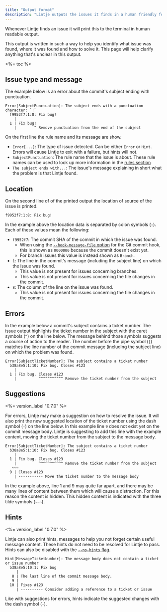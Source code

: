 ```yaml
---
title: "Output format"
description: "Lintje outputs the issues it finds in a human friendly format. Learn more about this output and how you can find the source of the issue quickly."
---
```


Whenever Lintje finds an issue it will print this to the terminal in human readable output.

This output is written in such a way to help you identify what issue was found, where it was found and how to solve it. This page will help clarify anything that's unclear in this output.

<%= toc %>

## Issue type and message

The example below is an error about the commit's subject ending with punctuation.

```
Error[SubjectPunctuation]: The subject ends with a punctuation character: `!`
  f9952f7:1:8: Fix bug!
    |
  1 | Fix bug!
    |        ^ Remove punctuation from the end of the subject
```

On the first line the rule name and its message are show.

- `Error[...]`: The type of issue detected. Can be either `Error` or `Hint`. Errors will cause Lintje to exit with a failure, but hints will not.
- `SubjectPunctuation`: The rule name that the issue is about. These rule names can be used to look up more information in the [rules section](/docs/rules/)
- `The subject ends with...`: The issue's message explaining in short what the problem is that Lintje found.

## Location

On the second line of of the printed output the location of source of the issue is printed.

```
f9952f7:1:8: Fix bug!
```

In the example above the location data is separated by colon symbols (`:`). Each of these values mean the following:

- `f9952f7`: The commit SHA of the commit in which the issue was found.
    - When using the [`--hook-message-file` option](/docs/usage/#commit-message-file-validation) for the Git commit hook, this is shown as `0000000` because the commit doesn't exist yet.
    - For branch issues this value is instead shown as `Branch`.
- `1`: The line in the commit's message (including the subject line) on which the issue was found.
    - This value is not present for issues concerning branches.
    - This value is not present for issues concerning the file changes in the commit.
- `8`: The column of the line on the issue was found.
    - This value is not present for issues concerning the file changes in the commit.

## Errors

In the example below a commit's subject contains a ticket number. The issue output highlights the ticket number in the subject with the caret symbols (`^`) on the line below. The message behind those symbols suggests a course of action to the reader. The number before the pipe symbol (`|`) matches the line number of the commit message (including the subject line) on which the problem was found.

```
Error[SubjectTicketNumber]: The subject contains a ticket number
  b38a8e5:1:10: Fix bug. Closes #123
    |
  1 | Fix bug. Closes #123
    |          ^^^^^^^^^^^ Remove the ticket number from the subject
```

## Suggestions

<%= version_label "0.7.0" %>

For errors, Lintje may make a suggestion on how to resolve the issue. It will also print the new suggested location of the ticket number using the dash symbol (`-`) on the line below. In this example line `9` does not exist yet on the commit message body. Lintje is suggesting to add this line with the example content, moving the ticket number from the subject to the message body.

```
Error[SubjectTicketNumber]: The subject contains a ticket number
  b38a8e5:1:10: Fix bug. Closes #123
    |
  1 | Fix bug. Closes #123
    |          ^^^^^^^^^^^ Remove the ticket number from the subject
   ~~~
  9 | Closes #123
    | ----------- Move the ticket number to the message body
```

In the example above, line 1 and 9 may quite far apart, and there may be many lines of content between them which will cause a distraction. For this reason the content is hidden. This hidden content is indicated with the three tilde symbols (`~~~`).

## Hints

<%= version_label "0.7.0" %>

Lintje can also print hints, messages to help you not forget certain useful message content. These hints do not need to be resolved for Lintje to pass. Hints can also be disabled with the [`--no-hints` flag](/docs/usage/#hints).

```
Hint[MessageTicketNumber]: The message body does not contain a ticket or issue number
  b38a8e5:10:1: Fix bug
     |
   8 | The last line of the commit message body.
   9 |
  10 | Fixes #123
     | ---------- Consider adding a reference to a ticket or issue
```

Like with suggestions for errors, hints indicate the suggested changes with the dash symbol (`-`).
